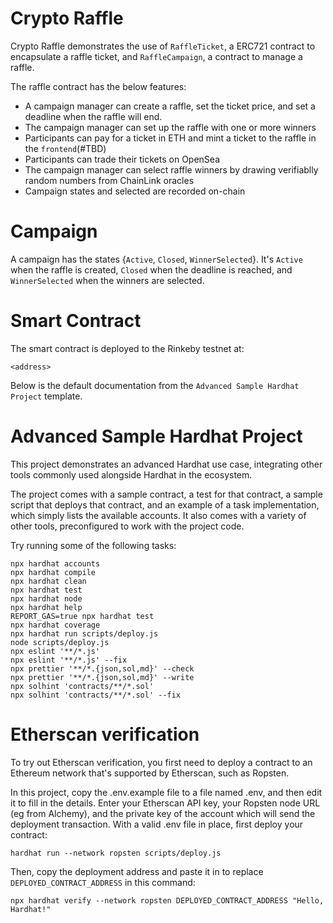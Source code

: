 # Crypto Raffle 

Crypto Raffle demonstrates the use of `RaffleTicket`, a ERC721 contract to encapsulate a raffle ticket, and `RaffleCampaign`, a contract to manage a raffle.

The raffle contract has the below features:
- A campaign manager can create a raffle, set the ticket price, and set a deadline when the raffle will end.
- The campaign manager can set up the raffle with one or more winners
- Participants can pay for a ticket in ETH and mint a ticket to the raffle in the `frontend`(#TBD)
- Participants can trade their tickets on OpenSea
- The campaign manager can select raffle winners by drawing verifiablly random numbers from ChainLink oracles
- Campaign states and selected are recorded on-chain


# Campaign 

A campaign has the states {`Active`, `Closed`, `WinnerSelected`}. It's `Active` when the raffle is created, `Closed` when the deadline is reached, and `WinnerSelected` when the winners are selected.

# Smart Contract

The smart contract is deployed to the Rinkeby testnet at:

`<address>`



Below is the default documentation from the `Advanced Sample Hardhat Project` template.
# Advanced Sample Hardhat Project

This project demonstrates an advanced Hardhat use case, integrating other tools commonly used alongside Hardhat in the ecosystem.

The project comes with a sample contract, a test for that contract, a sample script that deploys that contract, and an example of a task implementation, which simply lists the available accounts. It also comes with a variety of other tools, preconfigured to work with the project code.

Try running some of the following tasks:

```shell
npx hardhat accounts
npx hardhat compile
npx hardhat clean
npx hardhat test
npx hardhat node
npx hardhat help
REPORT_GAS=true npx hardhat test
npx hardhat coverage
npx hardhat run scripts/deploy.js
node scripts/deploy.js
npx eslint '**/*.js'
npx eslint '**/*.js' --fix
npx prettier '**/*.{json,sol,md}' --check
npx prettier '**/*.{json,sol,md}' --write
npx solhint 'contracts/**/*.sol'
npx solhint 'contracts/**/*.sol' --fix
```

# Etherscan verification

To try out Etherscan verification, you first need to deploy a contract to an Ethereum network that's supported by Etherscan, such as Ropsten.

In this project, copy the .env.example file to a file named .env, and then edit it to fill in the details. Enter your Etherscan API key, your Ropsten node URL (eg from Alchemy), and the private key of the account which will send the deployment transaction. With a valid .env file in place, first deploy your contract:

```shell
hardhat run --network ropsten scripts/deploy.js
```

Then, copy the deployment address and paste it in to replace `DEPLOYED_CONTRACT_ADDRESS` in this command:

```shell
npx hardhat verify --network ropsten DEPLOYED_CONTRACT_ADDRESS "Hello, Hardhat!"
```
